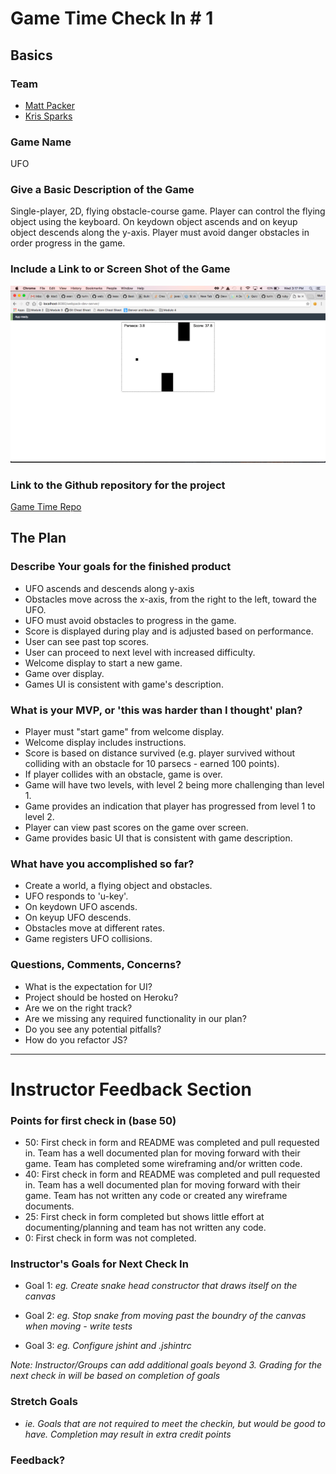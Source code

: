 # Game Time Check In # 1

## Basics

### Team
- [Matt Packer](https://github.com/matthewrpacker)
- [Kris Sparks](https://github.com/kbs5280)

### Game Name

UFO

### Give a Basic Description of the Game

Single-player, 2D, flying obstacle-course game. Player can control the flying object using the keyboard. On keydown object ascends and on keyup object descends along the y-axis. Player must avoid danger obstacles in order progress in the game.

### Include a Link to or Screen Shot of the Game

![UFO](check-in-1.png)

### Link to the Github repository for the project
[Game Time Repo](https://github.com/kbs5280/game-time)

## The Plan

### Describe Your goals for the finished product

- UFO ascends and descends along y-axis
- Obstacles move across the x-axis, from the right to the left, toward the UFO.
- UFO must avoid obstacles to progress in the game.
- Score is displayed during play and is adjusted based on performance.
- User can see past top scores.
- User can proceed to next level with increased difficulty.
- Welcome display to start a new game.
- Game over display.
- Games UI is consistent with game's description.

### What is your MVP, or 'this was harder than I thought' plan?

- Player must "start game" from welcome display.
- Welcome display includes instructions.
- Score is based on distance survived (e.g. player survived without colliding with an obstacle for 10 parsecs - earned 100 points).
- If player collides with an obstacle, game is over.
- Game will have two levels, with level 2 being more challenging than level 1.
- Game provides an indication that player has progressed from level 1 to level 2.
- Player can view past scores on the game over screen.
- Game provides basic UI that is consistent with game description.

### What have you accomplished so far?

- Create a world, a flying object and obstacles.
- UFO responds to 'u-key'.
- On keydown UFO ascends.
- On keyup UFO descends.
- Obstacles move at different rates.
- Game registers UFO collisions.

### Questions, Comments, Concerns?

- What is the expectation for UI?
- Project should be hosted on Heroku?
- Are we on the right track?
- Are we missing any required functionality in our plan?
- Do you see any potential pitfalls?
- How do you refactor JS?

-----

# Instructor Feedback Section

### Points for first check in (base 50)

* 50: First check in form and README was completed and pull requested in. Team has a well documented plan for moving forward with their game. Team has completed some wireframing and/or written code.
* 40: First check in form and README was completed and pull requested in. Team has a well documented plan for moving forward with their game. Team has not written any code or created any wireframe documents.
* 25: First check in form completed but shows little effort at documenting/planning and team has not written any code.
* 0: First check in form was not completed.

### Instructor's Goals for Next Check In

* Goal 1: _eg. Create snake head constructor that draws itself on the canvas_

* Goal 2: _eg. Stop snake from moving past the boundry of the canvas when moving - write tests_

* Goal 3: _eg. Configure jshint and .jshintrc_

_Note: Instructor/Groups can add additional goals beyond 3. Grading for the next check in will be based on completion of goals_

### Stretch Goals

* _ie. Goals that are not required to meet the checkin, but would be good to have. Completion may result in extra credit points_

### Feedback?
